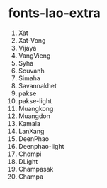 # fonts-lao-extra


1. Xat
2. Xat-Vong
3. Vijaya
4. VangVieng
5. Syha
6. Souvanh
7. Simaha
8. Savannakhet
9. pakse
10. pakse-light
11. Muangkong
12. Muangdon
13. Kamala
14. LanXang
15. DeenPhao
16. Deenphao-light
17. Chompi
18. DLight
19. Champasak
20. Champa

